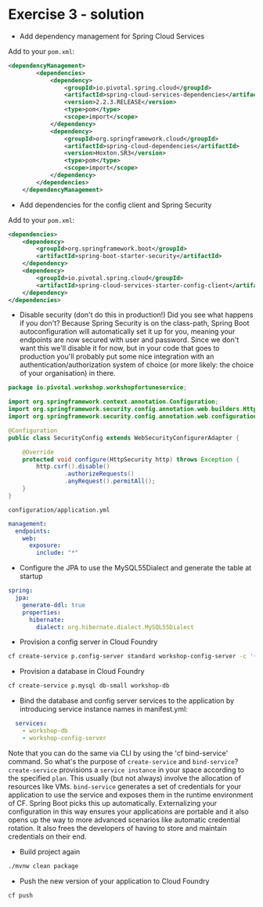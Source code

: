 # Exercise 3 - solution 

* Add dependency management for Spring Cloud Services

Add to your `pom.xml`:

```xml
<dependencyManagement>
		<dependencies>
			<dependency>
				<groupId>io.pivotal.spring.cloud</groupId>
				<artifactId>spring-cloud-services-dependencies</artifactId>
				<version>2.2.3.RELEASE</version>
				<type>pom</type>
				<scope>import</scope>
			</dependency>
			<dependency>
				<groupId>org.springframework.cloud</groupId>
				<artifactId>spring-cloud-dependencies</artifactId>
				<version>Hoxton.SR3</version>
				<type>pom</type>
				<scope>import</scope>
			</dependency>
		</dependencies>
	</dependencyManagement>
```

* Add dependencies for the config client and Spring Security

Add to your `pom.xml`:

```xml
<dependencies>
    <dependency>
        <groupId>org.springframework.boot</groupId>
        <artifactId>spring-boot-starter-security</artifactId>
    </dependency>
    <dependency>
        <groupId>io.pivotal.spring.cloud</groupId>
        <artifactId>spring-cloud-services-starter-config-client</artifactId>
    </dependency>
</dependencies>
```

* Disable security (don't do this in production!) Did you see what happens if you don't? Because Spring Security is on the class-path, Spring Boot autoconfiguration will automatically set it up for you, meaning your endpoints are now secured with user and password. Since we don't want this we'll disable it for now, but in your code that goes to production you'll probably put some nice integration with an authentication/authorization system of choice (or more likely: the choice of your organisation) in there.

```java
package io.pivotal.workshop.workshopfortuneservice;

import org.springframework.context.annotation.Configuration;
import org.springframework.security.config.annotation.web.builders.HttpSecurity;
import org.springframework.security.config.annotation.web.configuration.WebSecurityConfigurerAdapter;

@Configuration
public class SecurityConfig extends WebSecurityConfigurerAdapter {

    @Override
    protected void configure(HttpSecurity http) throws Exception {
        http.csrf().disable()
                .authorizeRequests()
                .anyRequest().permitAll();
    }
}
```

`configuration/application.yml`

```yml
management:
  endpoints:
    web:
      exposure:
        include: "*"
```

* Configure the JPA to use the MySQL55Dialect and generate the table at startup

```yml
spring:
  jpa:
    generate-ddl: true
    properties:
      hibernate:
        dialect: org.hibernate.dialect.MySQL55Dialect
```

* Provision a config server in Cloud Foundry

```bash
cf create-service p.config-server standard workshop-config-server -c '{"git": { "uri": "https://github.com/NLxAROSA/cnd-on-tas-101-workshop.git", "searchPaths": "configuration" } }'
```

* Provision a database in Cloud Foundry

```bash
cf create-service p.mysql db-small workshop-db
```

* Bind the database and config server services to the application by introducing service instance names in manifest.yml:

```yml
  services:
    - workshop-db
    - workshop-config-server
```

Note that you can do the same via CLI by using the 'cf bind-service' command. So what's the purpose of `create-service` and `bind-service`? `create-service` provisions a `service instance` in your space according to the specified `plan`. This usually (but not always) involve the allocation of resources like VMs. `bind-service` generates a set of credentials for your application to use the service and exposes them in the runtime environment of CF. Spring Boot picks this up automatically. Externalizing your configuration in this way ensures your applications are portable and it also opens up the way to more advanced scenarios like automatic credential rotation. It also frees the developers of having to store and maintain credentials on their end.

* Build project again

```bash
./mvnw clean package
```

* Push the new version of your application to Cloud Foundry

```bash
cf push 
``` 